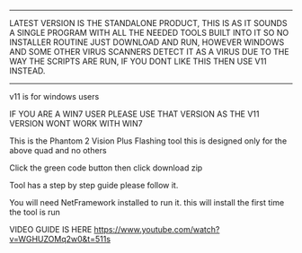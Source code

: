 *****************************************************************************************

LATEST VERSION IS THE STANDALONE PRODUCT, THIS IS AS IT SOUNDS A SINGLE PROGRAM WITH ALL 
THE NEEDED TOOLS BUILT INTO IT SO NO INSTALLER ROUTINE JUST DOWNLOAD AND RUN, HOWEVER WINDOWS
AND SOME OTHER VIRUS SCANNERS DETECT IT AS A VIRUS DUE TO THE WAY THE SCRIPTS ARE RUN, IF YOU 
DONT LIKE THIS THEN USE V11 INSTEAD.
*******************************************************************************************



v11 is for windows users

IF YOU ARE A WIN7 USER PLEASE USE THAT VERSION AS THE V11 VERSION WONT WORK WITH WIN7

This is the Phantom 2 Vision Plus Flashing tool
this is designed only for the above quad and no others

Click the green code button then click download zip


Tool has a step by step guide please follow it.

You will need NetFramework installed to run it. this will install the
first time the tool is run

VIDEO GUIDE IS HERE https://www.youtube.com/watch?v=WGHUZOMq2w0&t=511s


